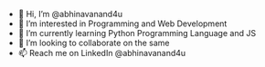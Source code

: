- 👋 Hi, I’m @abhinavanand4u
- 👀 I’m interested in Programming and Web Development
- 🌱 I’m currently learning Python Programming Language and JS
- 💞️ I’m looking to collaborate on the same
- 📫 Reach me on LinkedIn @abhinavanand4u

<!---
abhinavanand4u/abhinavanand4u is a ✨ special ✨ repository because its `README.md` (this file) appears on your GitHub profile.
You can click the Preview link to take a look at your changes.
--->
